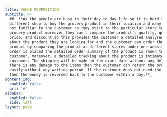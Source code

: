 ```yaml
---
title: VALUE PROPOSITION
subtitle: >-
  ## _**As the people are busy in their day to day life so it is hard to go to
  different shop to buy the grocery product in their location and many shops are
  not familiar to the customer so they stick to the particular store to buy the
  grocery product moreover they can’t compare the product’s quality, quantity,
  price, and discount.so this provides the customer a detailed analysed list
  about the product they are looking for and the customer can order the desired
  product by comparing the product at different stores under one website. after
  order is placed the detailed order summary of the product is shown to the
  customer. moreover, a detailed tracking about the product is intimated to the
  customer. The shipping will be made on the exact date without any delay. if
  there is any damage to the items then the customer can return the product
  easily without any waiting period. If the customer does not need the product
  then the money is reversed back to the customer within a day.**_
content_img:
  enabled: false
  url: '#'
sidebar:
  enabled: false
  side: left
layout: page
---
```


